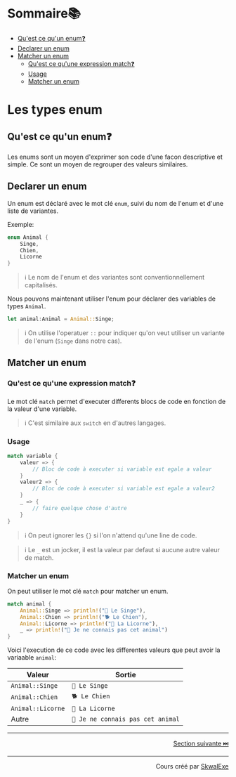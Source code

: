 # Sommaire📚

- [Qu'est ce qu'un enum❓](#quest-ce-quun-enum)
- [Declarer un enum](#declarer-un-enum)
- [Matcher un enum](#matcher-un-enum)
  - [Qu'est ce qu'une expression match❓](#quest-ce-quune-expression-match)
  - [Usage](#usage)
  - [Matcher un enum](#matcher-un-enum-1)

# Les types enum

## Qu'est ce qu'un enum❓

Les enums sont un moyen d'exprimer son code d'une facon descriptive et simple.
Ce sont un moyen de regrouper des valeurs similaires.

## Declarer un enum

Un enum est déclaré avec le mot clé `enum`, suivi du nom de l'enum et d'une liste de variantes.

Exemple:

```rust
enum Animal {
    Singe,
    Chien,
    Licorne
}
```

> ℹ️ Le nom de l'enum et des variantes sont conventionnellement capitalisés.

Nous pouvons maintenant utiliser l'enum pour déclarer des variables de types `Animal`.

```rust
let animal:Animal = Animal::Singe;
```

> ℹ️ On utilise l'operatuer `::` pour indiquer qu'on veut utiliser un variante de l'enum (`Singe` dans notre cas).

## Matcher un enum

### Qu'est ce qu'une expression match❓

Le mot clé `match` permet d'executer differents blocs de code en fonction de la valeur d'une variable.

> ℹ️ C'est similaire aux `switch` en d'autres langages.

### Usage

```rust
match variable {
    valeur => {
        // Bloc de code à executer si variable est egale a valeur
    }
    valeur2 => {
        // Bloc de code à executer si variable est egale a valeur2
    }
    _ => {
        // faire quelque chose d'autre
    }
}
```

> ℹ️ On peut ignorer les `{}` si l'on n'attend qu'une line de code.

> ℹ️ Le `_` est un jocker, il est la valeur par defaut si aucune autre valeur de match. 

### Matcher un enum

On peut utiliser le mot clé `match` pour matcher un enum.

```rust
match animal {
    Animal::Singe => println!("🐒 Le Singe"),
    Animal::Chien => println!("🐕 Le Chien"),
    Animal::Licorne => println!("🦄 La Licorne"),
    _ => println!("🤔 Je ne connais pas cet animal")
}
```

Voici l'execution de ce code avec les differentes valeurs que peut avoir la variaable `animal`:

| Valeur            | Sortie                           |
| ----------------- | -------------------------------- |
| `Animal::Singe`   | `🐒 Le Singe`                     |
| `Animal::Chien`   | `🐕 Le Chien`                     |
| `Animal::Licorne` | `🦄 La Licorne`                   |
| Autre             | `🤔 Je ne connais pas cet animal` |

---

<p align="right"><a href="../les-constantes">Section suivante ⏭️</a></p>

---

<p align="right">Cours créé par <a href="https://github.com/SkwalExe/" target="_blank">SkwalExe</a></p>